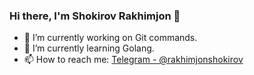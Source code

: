 ### Hi there, I'm Shokirov Rakhimjon 👋

- 🔭 I’m currently working on Git commands.
- 🌱 I’m currently learning Golang.
- 📫 How to reach me: [Telegram - @rakhimjonshokirov](https://t.me/rakhimjonshokirov)

